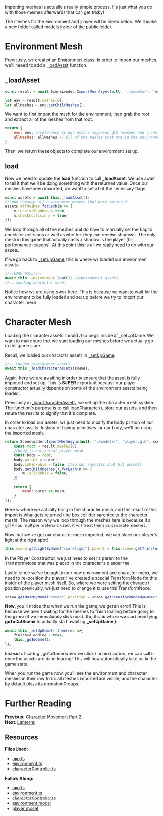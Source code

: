 Importing meshes is actually a really simple process. It's just what you do with those meshes afterwards that can get tricky!

The meshes for the environment and player will be linked below. We'll make a new folder called models inside of the public folder.

# Environment Mesh
Previously, we created an [Environment class](/how_to/page10#environment). In order to import our meshes, we'll neeed to add a [_loadAsset](https://github.com/BabylonJS/SummerFestival/blob/a0abccc2efbb7399820efe2e25f53bb5b4a02500/src/environment.ts#L100) function. 
## _loadAsset
```javascript
const result = await SceneLoader.ImportMeshAsync(null, "./models/", "envSetting.glb", this._scene);

let env = result.meshes[0];
let allMeshes = env.getChildMeshes();
```
We want to first import the mesh for the environment, then grab the root and extract all of the meshes from that root.
```javascript
return {
    env: env, //reference to our entire imported glb (meshes and transform nodes)
    allMeshes: allMeshes // all of the meshes that are in the environment
}
```
Then, we return these objects to complete our environment set up.
## load
Now we need to update the **load** function to call **_loadAsset**. We use await to tell it that we'll be doing something with the returned value. Once our meshes have been imported, we want to set all of the necessary flags:
```javascript
const assets = await this._loadAsset();
//Loop through all environment meshes that were imported
assets.allMeshes.forEach(m => {
    m.receiveShadows = true;
    m.checkCollisions = true;
});
```
We loop through all of the meshes and do have to manually set the flag to check for collisions as well as whether they can receive shadows. The only mesh in this game that actually casts a shadow is the player (for performance reasons). At this point this is all we really need to do with our assets.

If we go back to [_setUpGame](/how_to/page10#environment), this is where we loaded our environment assets.
```javascript
//--LOAD ASSETS--
await this._environment.load(); //environment assets
//...loading character asset
```
Notice how we are using *await* here. This is because we want to wait for the environment to be fully loaded and set up before we try to import our character mesh.

# Character Mesh
Loading the character assets should also begin inside of _setUpGame. We want to make sure that we start loading our meshes before we actually go to the game state.

Recall, we loaded our character assets in [_setUpGame](/how_to/page10#character-controller).
```javascript
//...loaded envrionment assets
await this._loadCharacterAssets(scene);
```
Again, here we are awaiting in order to ensure that the asset is fully imported and set up. This is **SUPER** important because our player constructor actually depends on some of the environment assets being loaded.

Previously in [_loadCharacterAssets](/how_to/page10#loading-assets), we set up the character mesh system.
The function's purpose is to call loadCharacter(), store our assets, and then return the results to signify that it's complete.

In order to load our assets, we just need to modify the body portion of our character assets. Instead of having primitives for our body, we'll be using the imported mesh.

```javascript
return SceneLoader.ImportMeshAsync(null, "./models/", "player.glb", scene).then((result) =>{
    const root = result.meshes[0];
    //body is our actual player mesh
    const body = root;
    body.parent = outer;
    body.isPickable = false; //so our raycasts dont hit ourself
    body.getChildMeshes().forEach(m => {
        m.isPickable = false;
    })

    return {
        mesh: outer as Mesh,
    }
});
```
Here is where we actually bring in the character mesh, and the result of this import is what gets returned (the box collider parented to the character mesh). The reason why we loop through the meshes here is because if a glTF has multiple materials used, it will treat them as separate meshes. 

Now that we've got our character mesh imported, we can place our player's light at the right spot!
```javascript
this.scene.getLightByName("sparklight").parent = this.scene.getTransformNodeByName("Empty");
```
In the Player Constructor, we just need to set its parent to the TransformNode that was placed in the character's blender file.

Lastly, since we've brought in our new environment and character mesh, we need to re-position the player. I've created a special TransformNode for this inside of the player mesh itself. So, where we were setting the character position previously, we just need to change it to use this TransformNode:
```javascript
scene.getMeshByName("outer").position = scene.getTransformNodeByName("startPosition").getAbsolutePosition(); //move the player to the start position
```

**Now**, you'll notice that when we run the game, we get an error! This is because we aren't waiting for the meshes to finish loading before going to the game (if we immediately click next). So, this is where we start modifying **goToCutScene** to actually start awaiting **_setUpGame()**:
```javascript
await this._setUpGame().then(res =>{
    finishedLoading = true;
    this._goToGame();
});
```
Instead of calling _goToGame when we click the next button, we can call it once the assets are done loading! This will now automatically take us to the game state.

When you run the game now, you'll see the environment and character meshes in their raw form: all meshes imported are visible, and the character by default plays its animationGroups.

# Further Reading
**Previous:** [Character Movement Part 2](/how_to/page4)   
**Next:** [Lanterns](/how_to/page7)

## Resources
**Files Used:**  
- [app.ts](https://github.com/BabylonJS/SummerFestival/blob/master/src/app.ts)
- [environment.ts](https://github.com/BabylonJS/SummerFestival/blob/master/src/environment.ts)
- [characterController.ts](https://github.com/BabylonJS/SummerFestival/blob/master/src/characterController.ts)

**Follow Along:** 
- [app.ts](https://github.com/BabylonJS/SummerFestival/blob/master/tutorial/importMeshes/app.ts)
- [environment.ts](https://github.com/BabylonJS/SummerFestival/blob/master/tutorial/importMeshes/environment.ts)
- [characterController.ts](https://github.com/BabylonJS/SummerFestival/blob/master/tutorial/importMeshes/characterController.ts)
- [environment model](https://github.com/BabylonJS/SummerFestival/blob/master/public/models/envSetting.glb)
- [player model](https://github.com/BabylonJS/SummerFestival/blob/master/public/models/player.glb)
